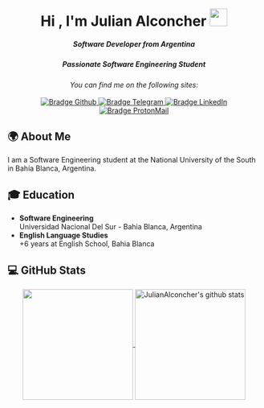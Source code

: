 <h1 align="center">Hi , I'm Julian Alconcher <img src="https://media.giphy.com/media/hvRJCLFzcasrR4ia7z/giphy.gif" width="35"></h1>
<h5 align="center">Software Developer from Argentina</h5>
<h5 align="center">Passionate Software Engineering Student</h5>

<p align="center">
    <i>You can find me on the following sites:</i>
    <br/><br/>
    <a href="https://github.com/JulianAlconcher" target="_blank">
        <img src="https://img.shields.io/badge/-Github-000?logo=github&style=for-the-badge&logoColor=white" alt="Bradge Github" />
    </a>
    <a href="https://julianalconcher.vercel.app/" target="_blank">
        <img src="https://img.shields.io/badge/Portfolio-%23000000.svg?style=for-the-badge&logo=firefox&logoColor=#FF7139" alt="Bradge Telegram" />
    </a>
    <a href="www.linkedin.com/in/julián-alconcher" target="_blank">
        <img src="https://img.shields.io/badge/-LinkedIn-0077B5?logo=linkedin&style=for-the-badge&logoColor=white" alt="Bradge LinkedIn" />
    </a>
    <a href="mailto:alconcherjulian@gmail.com" target="_blank">
        <img src="https://img.shields.io/badge/Gmail-D14836?style=for-the-badge&logo=gmail&logoColor=white" alt="Bradge ProtonMail" />
    </a>
</p>

## 🌍 About Me
I am a Software Engineering student at the National University of the South in Bahía Blanca, Argentina.

## 🎓 Education
- **Software Engineering**  
  Universidad Nacional Del Sur - Bahia Blanca, Argentina
- **English Language Studies**  
  +6 years at English School, Bahia Blanca

## 💻 GitHub Stats

<div align="center">
<a href="https://github.com/JulianAlconcher">
  <img align="center" src="https://github-readme-stats.vercel.app/api/top-langs/?username=JulianAlconcher&show_icons=true&theme=dark&langs_count=5&count_private=true&card_width=280" height="220px"/>
</a>
<a href="https://github.com/JulianAlconcher">
 <img align="center" src="https://github-readme-stats.vercel.app/api?username=JulianAlconcher&count_private=true&hide=stars&show_icons=true&theme=dark&line_height=27"  alt="JulianAlconcher's github stats" height="220px" />
</a>
</div>

